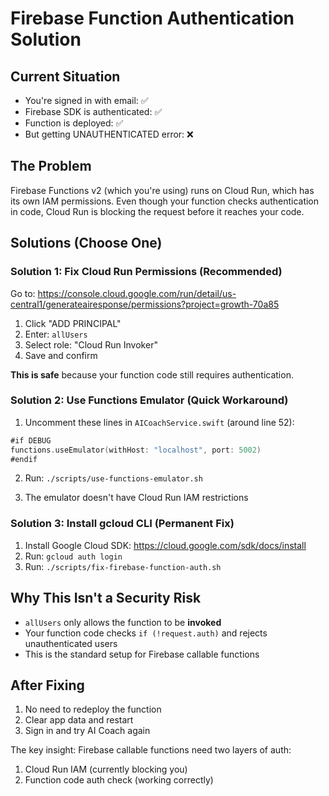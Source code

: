 # Firebase Function Authentication Solution

## Current Situation
- You're signed in with email: ✅
- Firebase SDK is authenticated: ✅
- Function is deployed: ✅
- But getting UNAUTHENTICATED error: ❌

## The Problem
Firebase Functions v2 (which you're using) runs on Cloud Run, which has its own IAM permissions. Even though your function checks authentication in code, Cloud Run is blocking the request before it reaches your code.

## Solutions (Choose One)

### Solution 1: Fix Cloud Run Permissions (Recommended)
Go to: https://console.cloud.google.com/run/detail/us-central1/generateairesponse/permissions?project=growth-70a85

1. Click "ADD PRINCIPAL"
2. Enter: `allUsers`
3. Select role: "Cloud Run Invoker"
4. Save and confirm

**This is safe** because your function code still requires authentication.

### Solution 2: Use Functions Emulator (Quick Workaround)
1. Uncomment these lines in `AICoachService.swift` (around line 52):
```swift
#if DEBUG
functions.useEmulator(withHost: "localhost", port: 5002)
#endif
```

2. Run: `./scripts/use-functions-emulator.sh`

3. The emulator doesn't have Cloud Run IAM restrictions

### Solution 3: Install gcloud CLI (Permanent Fix)
1. Install Google Cloud SDK: https://cloud.google.com/sdk/docs/install
2. Run: `gcloud auth login`
3. Run: `./scripts/fix-firebase-function-auth.sh`

## Why This Isn't a Security Risk
- `allUsers` only allows the function to be **invoked**
- Your function code checks `if (!request.auth)` and rejects unauthenticated users
- This is the standard setup for Firebase callable functions

## After Fixing
1. No need to redeploy the function
2. Clear app data and restart
3. Sign in and try AI Coach again

The key insight: Firebase callable functions need two layers of auth:
1. Cloud Run IAM (currently blocking you)
2. Function code auth check (working correctly)